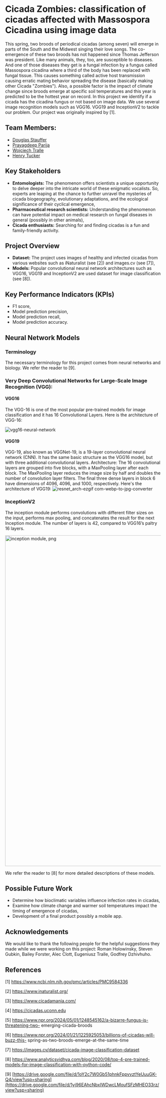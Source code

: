 # Cicada Zombies: classification of cicadas affected with Massospora Cicadina using image data

This spring, two broods of periodical cicadas (among seven) will emerge in parts of the South and the Midwest singing their love songs. The co-emergence of these two broods has not happened since Thomas Jefferson was president. Like many animals, they, too, are susceptible to diseases. And one of those diseases they get is a fungal infection by a fungus called Massospora cicadina where a third of the body has been replaced with fungal tissue. This causes something called active host transmission causing erratic mating behavior spreading the disease (basically making other Cicada "Zombies").  Also, a possible factor is the impact of climate change since broods emerge at specific soil temperatures and this year is predicted to be the hottest year on record. In this project we identify if a cicada has the cicadina fungus or not based on image data. We use several image recognition models such as VGG16. VGG19 and InceptionV2 to tackle our problem. Our project was originally inspired by [1].   

## Team Members:

- [Douglas Stauffer](https://www.linkedin.com/in/douglas-stauffer-r/)
- [Prayagdeep Parija](https://www.linkedin.com/in/prayagdeep-parija-b2626499/)
- [Wojciech Tralle](https://www.linkedin.com/in/wojciech-tralle-9574822b9/)
- [Henry Tucker](https://www.linkedin.com/in/henryjtucker/)

## Key Stakeholders

- **Entomologists:** The phenomenon offers scientists a unique opportunity to delve deeper into the intricate world of these enigmatic vocalists. So, experts are leaping at the chance to further unravel the mysteries of cicada biogeography, evolutionary adaptations, and the ecological significance of their cyclical emergence,
- **Pharmaceutical research scientists:** Understanding the phenomenon can have potential impact on medical research on fungal diseases in general (possibly in other animals),
- **Cicada enthusiasts:** Searching for and finding cicadas is a fun and family-friendly activity.

## Project Overview

- **Dataset:** The project uses images of healthy and infected cicadas from various websites such as iNaturalist (see [2]) and images.cv (see [7]),
- **Models:** Popular convolutional neural network architectures such as VGG16, VGG19 and InceptionV2 are used dataset for image classification (see [8]).

## Key Performance Indicators (KPIs)

- F1 score,
- Model prediction precision,
- Model prediction recall,
- Model prediction accuracy.

## Neural Network Models

### Terminology

The necessary terminology for this project comes from neural networks and biology. We refer the reader to [9]. 

### Very Deep Convolutional Networks for Large-Scale Image Recognition (VGG):
#### VGG16
The VGG-16 is one of the most popular pre-trained models for image classification and it has 16 Convolutional Layers. Here is the architecture of VGG-16:

![vgg16-neural-network](https://github.com/DigDugData/Cicada-Zombies/assets/122245444/18756380-95db-41e0-8f45-7a01e0233132)

#### VGG19
VGG-19, also known as VGGNet-19, is a 19-layer convolutional neural network (CNN). It has the same basic structure as the VGG16 model, but with three additional convolutional layers. Architecture: The 16 convolutional layers are grouped into five blocks, with a MaxPooling layer after each block. The MaxPooling layer reduces the image size by half and doubles the number of convolution layer filters. The final three dense layers in block 6 have dimensions of 4096, 4096, and 1000, respectively. Here's the architecture of VGG19:
![resnet_arch-ezgif com-webp-to-jpg-converter](https://github.com/DigDugData/Cicada-Zombies/assets/122245444/102acd1f-d4e8-43b2-a93e-2d70f5f67a8e)

### InceptionV2
The inception module performs convolutions with different filter sizes on the input, performs max pooling, and concatenates the result for the next Inception module. The number of layers is 42, compared to VGG16’s paltry 16 layers.

<img width="1069" alt="inception module, png" src="https://github.com/DigDugData/Cicada-Zombies/assets/122245444/d0fdc96f-e3d2-434d-be72-ee0599791f31">

We refer the reader to [8] for more detailed descriptions of these models. 

## Possible Future Work

- Determine how bioclimatic variables influence infection rates in cicadas,
- Examine how climate change and warmer soil temperatures impact the timing of emergence of cicadas,
- Development of a final product possibly a mobile app.

## Acknowledgements
We would like to thank the following people for the helpful suggestions they made while we were working on this project: Roman Holowinsky, Steven Gubkin, Bailey Forster, Alec Clott, Eugeniusz Tralle, Godfrey Dzhivhuho.


## References
[1] https://www.ncbi.nlm.nih.gov/pmc/articles/PMC9584336

[2] https://www.inaturalist.org/

[3] https://www.cicadamania.com/

[4] https://cicadas.uconn.edu

[5] https://www.npr.org/2024/05/01/1248545162/a-bizarre-fungus-is-threatening-two-
emerging-cicada-broods

[6] https://www.npr.org/2024/01/21/1225925053/billions-of-cicadas-will-buzz-this-
spring-as-two-broods-emerge-at-the-same-time

[7] https://images.cv/dataset/cicada-image-classification-dataset

[8] https://www.analyticsvidhya.com/blog/2020/08/top-4-pre-trained-models-for-image-classification-with-python-code/

[9] [https://drive.google.com/file/d/1oY2c7W0Gb51phnkFppvvztYeUuuGK-Q4/view?usp=sharing](https://drive.google.com/file/d/1yj96EAhcNbxIWDwcLMoufSFzMHEO33rz/view?usp=sharing)
 


